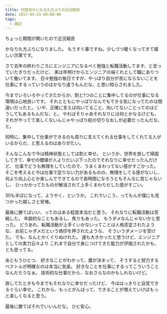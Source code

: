 ```yaml
---
title: 何度目かになる久方ぶりの近況報告
date: 2017-03-23 00:00:00
tags:
  - 雑記
---
```

ちょっと期間が開いたので近況報告

かなり久方ぶりになりました。
もうすぐ春ですね。少しづつ暖くなってきて嬉しい次第です。

さて去年の終わりごろにエンジニアになるべく勉強と転職活動してます、と言っていたきりだったけど、
実は年明けからエンジニアの端くれとして職にありついて働いてます。
日々勉強の毎日ですが、やっぱり自分が苦にならないことを仕事にするっていうのはかなり違うもんだな、と思い知らされました。

今までいろいろやってきたからか、割と1つのことに集中してるのが仕事になる環境は心地良いです。
それとともにやっぱりなんでもできる気になってたのは間違いだったと。
いや、正確に言えば向いてること、向いてないことってのはどうしてもあるもんだな、と。
やればそりゃあそれなりには何とかなるけども、それがやってて楽しくないんじゃやっぱり舵の切りなおしが必要だったんだな、と。

同時に、集中して仕事ができるのも周りに支えてくれる仕事をしてくれてる人がいるからだ、と思えるのはありがたい。

そんなこんなで今は精神状態としては割と幸せ。
というか、世界を旅して帰国してきて、幸せの閾値が人よりだいぶ下ったのでそれなりに幸せだったんだけど、
仕事でどうも無理をしていたので、うまくまわってない感がすごかった。
そこを考えると今は仕事で足りない力があるものの、無理をしてる感がないし、
何より向上心とか楽しんでできてるので長時間になろうともそんなに苦じゃないし、
ひっかかってたものが解消されて上手くまわりだした感がすごい。

30も半ばになって、ようやく、というか。
これでいこう、ってもんが僕にも見つかった嬉しさと安堵。

最後に勝てばいい、ってのはある程度本当だと思う。
それなりに転職活動は苦戦した。
年齢的なこともあるし、焦りもあった。
もうダメなんじゃないかと思った。
どうあれ、転職活動が上手くいかないってことは人格否定されたような、
お前じゃダメだという烙印を押されたような、
そういうダメージを受けた。
でも、なんとかくぐりぬけれた。
運も大きかったと思うけど、エンジニアとしての実力云々より
これまで自分で身につけてきた能力が評価されたかも、とも思ってる。

あともうひとつ、
好きなことがわかって、腹が決まって、
そうすると努力するベクトルが明確なのは本当に気楽。
好きなことを仕事にするってこういうことなんだろうなぁ。
技術的な仕事だから、なおさらなのかもしれないけど。

旅してたときも今までもそれなりに幸せだったけど、
今ははっきりと自覚できるぐらい幸せ。
これから、もっとがんばって、できることが増えていけばもっと楽しくなると思う。

最後に勝てばそれでいいんだな。
ひと安心。
